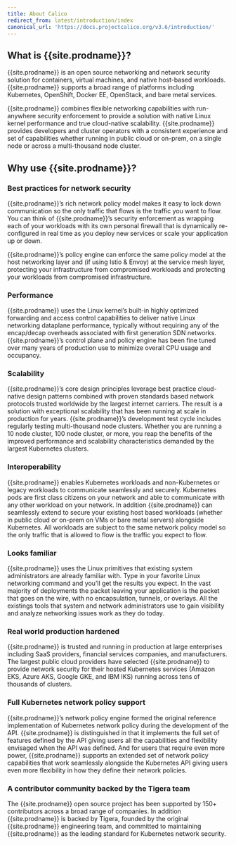 ```yaml
---
title: About Calico
redirect_from: latest/introduction/index
canonical_url: 'https://docs.projectcalico.org/v3.6/introduction/'
---
```

## What is {{site.prodname}}?

{{site.prodname}} is an open source networking and network security solution for containers, virtual machines, and native host-based workloads.  {{site.prodname}}
supports a broad range of platforms including Kubernetes, OpenShift, Docker EE, OpenStack, and bare metal services.

{{site.prodname}} combines flexible networking capabilities with run-anywhere security enforcement to provide a solution with native Linux kernel performance
and true cloud-native scalability. {{site.prodname}} provides developers and cluster operators with a consistent experience and set of capabilities whether
running in public cloud or on-prem, on a single node or across a multi-thousand node cluster.

## Why use {{site.prodname}}?

### Best practices for network security

{{site.prodname}}’s rich network policy model makes it easy to lock down communication so the only traffic that flows is the traffic you want to flow.
You can think of {{site.prodname}}’s security enforcement as wrapping each of your workloads with its own personal firewall that is dynamically
re-configured in real time as you deploy new services or scale your application up or down.

{{site.prodname}}’s policy engine can enforce the same policy model at the host networking layer and (if using Istio & Envoy) at the service mesh
layer, protecting your infrastructure from compromised workloads and protecting your workloads from compromised infrastructure.

### Performance

{{site.prodname}} uses the Linux kernel’s built-in highly optimized forwarding and access control capabilities to deliver native Linux networking dataplane
performance, typically without requiring any of the encap/decap overheads associated with first generation SDN networks. {{site.prodname}}’s control plane
and policy engine has been fine tuned over many years of production use to minimize overall CPU usage and occupancy.

### Scalability

{{site.prodname}}’s core design principles leverage best practice cloud-native design patterns combined with proven standards based network protocols
trusted worldwide by the largest internet carriers. The result is a solution with exceptional scalability that has been running at scale in
production for years. {{site.prodname}}’s development test cycle includes regularly testing multi-thousand node clusters.  Whether you are running a 10
node cluster, 100 node cluster, or more, you reap the benefits of the improved performance and scalability
characteristics demanded by the largest Kubernetes clusters.

### Interoperability

{{site.prodname}} enables Kubernetes workloads and non-Kubernetes or legacy workloads to communicate seamlessly and securely.  Kubernetes pods are first
class citizens on your network and able to communicate with any other workload on your network.  In addition {{site.prodname}} can seamlessly extend to
secure your existing host based workloads (whether in public cloud or on-prem on VMs or bare metal servers) alongside Kubernetes.  All workloads
are subject to the same network policy model so the only traffic that is allowed to flow is the traffic you expect to flow.

### Looks familiar

{{site.prodname}} uses the Linux primitives that existing system administrators are already familiar with. Type in your favorite Linux networking command
and you’ll get the results you expect.  In the vast majority of deployments the packet leaving your application is the packet that goes on the wire,
with no encapsulation, tunnels, or overlays.  All the existings tools that system and network administrators use to gain visibility
and analyze networking issues work as they do today.

### Real world production hardened

{{site.prodname}} is trusted and running in production at large enterprises including SaaS providers, financial services companies, and manufacturers.  The largest
public cloud providers have selected {{site.prodname}} to provide network security for their hosted Kubernetes services (Amazon EKS, Azure AKS, Google GKE, and IBM IKS) running
across tens of thousands of clusters.

### Full Kubernetes network policy support

{{site.prodname}}’s network policy engine formed the original reference implementation of Kubernetes network policy during the development of the API. {{site.prodname}} is
distinguished in that it implements the full set of features defined by the API giving users all the capabilities and flexibility envisaged when the API was defined.
And for users that require even more power, {{site.prodname}} supports an extended set of network policy capabilities that work seamlessly alongside the Kubernetes API
giving users even more flexibility in how they define their network policies.

### A contributor community backed by the Tigera team

The {{site.prodname}} open source project has been supported by 150+ contributors across a broad range of companies.  In addition {{site.prodname}} is backed by Tigera, founded by
the original {{site.prodname}} engineering team, and committed to maintaining {{site.prodname}} as the leading standard for Kubernetes network security.
